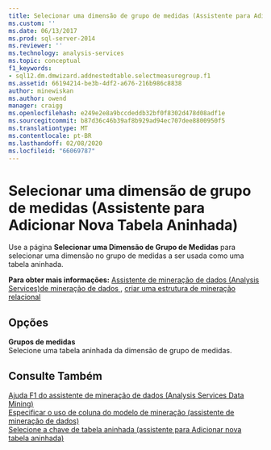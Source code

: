 ```yaml
---
title: Selecionar uma dimensão de grupo de medidas (Assistente para Adicionar nova tabela aninhada) | Microsoft Docs
ms.custom: ''
ms.date: 06/13/2017
ms.prod: sql-server-2014
ms.reviewer: ''
ms.technology: analysis-services
ms.topic: conceptual
f1_keywords:
- sql12.dm.dmwizard.addnestedtable.selectmeasuregroup.f1
ms.assetid: 66194214-be3b-4df2-a676-216b986c8838
author: minewiskan
ms.author: owend
manager: craigg
ms.openlocfilehash: e249e2e8a9bccdeddb32bf0f8302d478d08adf1e
ms.sourcegitcommit: b87d36c46b39af8b929ad94ec707dee8800950f5
ms.translationtype: MT
ms.contentlocale: pt-BR
ms.lasthandoff: 02/08/2020
ms.locfileid: "66069787"
---
```

# <a name="select-a-measure-group-dimension-add-new-nested-table-wizard"></a>Selecionar uma dimensão de grupo de medidas (Assistente para Adicionar Nova Tabela Aninhada)
  Use a página **Selecionar uma Dimensão de Grupo de Medidas** para selecionar uma dimensão no grupo de medidas a ser usada como uma tabela aninhada.  
  
 **Para obter mais informações:** [Assistente de mineração de dados &#40;Analysis Services&#41;de mineração de dados ](data-mining/data-mining-wizard-analysis-services-data-mining.md), [criar uma estrutura de mineração relacional](data-mining/create-a-relational-mining-structure.md)  
  
## <a name="options"></a>Opções  
 **Grupos de medidas**  
 Selecione uma tabela aninhada da dimensão de grupo de medidas.  
  
## <a name="see-also"></a>Consulte Também  
 [Ajuda F1 do assistente de mineração de dados &#40;Analysis Services Data Mining&#41;](data-mining-wizard-f1-help-analysis-services-data-mining.md)   
 [Especificar o uso de coluna do modelo de mineração &#40;assistente de mineração de dados&#41;](specify-mining-model-column-usage-data-mining-wizard.md)   
 [Selecione a chave de tabela aninhada &#40;assistente para Adicionar nova tabela aninhada&#41;](select-nested-table-key-add-new-nested-table-wizard.md)  
  
  

